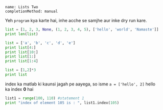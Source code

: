 
```ngMeta
name: Lists Two
completionMethod: manual
```

Yeh `program` kya karte hai, inhe acche se samjhe aur inke dry run kare.

<!-- todo: explain list of list -->
```python
list = [1, 2, 3, None, (1, 2, 3, 4, 5), ['hello', 'world', 'Namaste']]
print len(list)

```

<!-- todo: explain how does one colon work -->

```python
list = ['a', 'b', 'c', 'd', 'e']
print list[4:]
print list[10:]
print list[1:]
print list[1:4]
```

<!-- todo: explain this example - introduce this concept and then give examples to solidify -->
```python
list = [1,2]*3
print list
```

index ka matlab ki kaunsi jagah pe aayega, so isme `a = ['hello', 2]`  hello ka index **0** hai

<!-- todo: introduce range properly -->
```python
list1 = range(100, 110) #statement 1
print "index of element 105 is : ", list1.index(105) 
```

